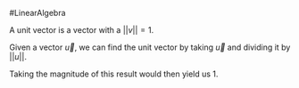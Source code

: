 #LinearAlgebra 

A unit vector is a vector with a $||v|| = 1$.

Given a vector $\vec{u}$, we can find the unit vector by taking $\vec{u}$ and dividing it by $||u||$. 

Taking the magnitude of this result would then yield us $1$.